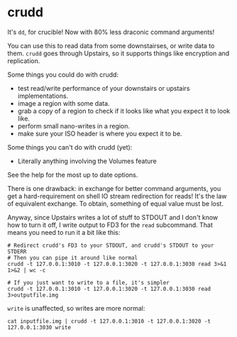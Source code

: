 # crudd

It's `dd`, for crucible! Now with 80% less draconic command arguments!

You can use this to read data from some downstairses, or write data to them. `crudd`
goes through Upstairs, so it supports things like encryption and replication.

Some things you could do with crudd:

- test read/write performance of your downstairs or upstairs implementations.
- image a region with some data.
- grab a copy of a region to check if it looks like what you expect it to look like.
- perform small nano-writes in a region.
- make sure your ISO header is where you expect it to be.

Some things you can't do with crudd (yet):

- Literally anything involving the Volumes feature

See the help for the most up to date options.

There is one drawback: in exchange for better command arguments, you get a
hard-requirement on shell IO stream redirection for reads! It's the law of
equivalent exchange. To obtain, something of equal value must be lost.

Anyway, since Upstairs writes a lot of stuff to STDOUT and I don't know how
to turn it off, I write output to FD3 for the `read` subcommand. That means
you need to run it a bit like this:

```
# Redirect crudd's FD3 to your STDOUT, and crudd's STDOUT to your STDERR
# Then you can pipe it around like normal
crudd -t 127.0.0.1:3010 -t 127.0.0.1:3020 -t 127.0.0.1:3030 read 3>&1 1>&2 | wc -c

# If you just want to write to a file, it's simpler
crudd -t 127.0.0.1:3010 -t 127.0.0.1:3020 -t 127.0.0.1:3030 read 3>outputfile.img
```


`write` is unaffected, so writes are more normal:

```
cat inputfile.img | crudd -t 127.0.0.1:3010 -t 127.0.0.1:3020 -t 127.0.0.1:3030 write
```